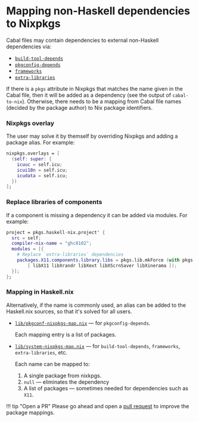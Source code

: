 # Mapping non-Haskell dependencies to Nixpkgs

Cabal files may contain dependencies to external non-Haskell
dependencies via:

* [`build-tool-depends`](https://cabal.readthedocs.io/en/latest/cabal-package.html#pkg-field-build-tool-depends)
* [`pkgconfig-depends`](https://cabal.readthedocs.io/en/latest/cabal-package.html#pkg-field-pkgconfig-depends)
* [`frameworks`](https://cabal.readthedocs.io/en/latest/cabal-package.html#pkg-field-frameworks)
* [`extra-libraries`](https://cabal.readthedocs.io/en/latest/cabal-package.html#pkg-field-extra-libraries)

If there is a `pkgs` attribute in Nixpkgs that matches the name given
in the Cabal file, then it will be added as a dependency (see the
output of `cabal-to-nix`). Otherwise, there needs to be a mapping from
Cabal file names (decided by the package author) to Nix package
identifiers.

### Nixpkgs overlay

The user may solve it by themself by overriding Nixpkgs and adding a
package alias. For example:

```nix
nixpkgs.overlays = [
  (self: super: {
    icuuc = self.icu;
    icui18n = self.icu;
    icudata = self.icu;
  })
];
```

### Replace libraries of components

If a component is missing a dependency it can be added via modules. For example:

``` nix
project = pkgs.haskell-nix.project' {
  src = self;
  compiler-nix-name = "ghc8102";
  modules = [{
    # Replace `extra-libraries` dependencies
    packages.X11.components.library.libs = pkgs.lib.mkForce (with pkgs.xorg;
        [ libX11 libXrandr libXext libXScrnSaver libXinerama ]);
  }];
};
```

### Mapping in Haskell.nix

Alternatively, if the name is commonly used, an alias can be added to
the Haskell.nix sources, so that it's solved for all users.

* [`lib/pkgconf-nixpkgs-map.nix`](https://github.com/The-Blockchain-Company/haskell.nix/blob/master/lib/pkgconf-nixpkgs-map.nix)
  — for `pkgconfig-depends`.

  Each mapping entry is a list of packages.

* [`lib/system-nixpkgs-map.nix`](https://github.com/The-Blockchain-Company/haskell.nix/blob/master/lib/system-nixpkgs-map.nix)
  — for `build-tool-depends`, `frameworks`, `extra-libraries`, etc.

  Each name can be mapped to:
  1. A single package from nixkpgs.
  2. `null` — eliminates the dependency
  3. A list of packages — sometimes needed for dependencies such as `X11`.

!!! tip "Open a PR"
    Please go ahead and open a [pull request](https://github.com/The-Blockchain-Company/haskell.nix/pulls)
    to improve the package mappings.
